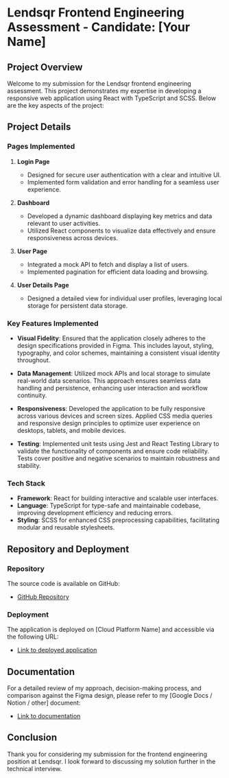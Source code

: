# Lendsqr Frontend Engineering Assessment - Candidate: [Your Name]

## Project Overview

Welcome to my submission for the Lendsqr frontend engineering assessment. This project demonstrates my expertise in developing a responsive web application using React with TypeScript and SCSS. Below are the key aspects of the project:

## Project Details

### Pages Implemented

1. **Login Page**

   - Designed for secure user authentication with a clear and intuitive UI.
   - Implemented form validation and error handling for a seamless user experience.

2. **Dashboard**

   - Developed a dynamic dashboard displaying key metrics and data relevant to user activities.
   - Utilized React components to visualize data effectively and ensure responsiveness across devices.

3. **User Page**

   - Integrated a mock API to fetch and display a list of users.
   - Implemented pagination for efficient data loading and browsing.

4. **User Details Page**
   - Designed a detailed view for individual user profiles, leveraging local storage for persistent data storage.

### Key Features Implemented

- **Visual Fidelity**: Ensured that the application closely adheres to the design specifications provided in Figma. This includes layout, styling, typography, and color schemes, maintaining a consistent visual identity throughout.

- **Data Management**: Utilized mock APIs and local storage to simulate real-world data scenarios. This approach ensures seamless data handling and persistence, enhancing user interaction and workflow continuity.

- **Responsiveness**: Developed the application to be fully responsive across various devices and screen sizes. Applied CSS media queries and responsive design principles to optimize user experience on desktops, tablets, and mobile devices.

- **Testing**: Implemented unit tests using Jest and React Testing Library to validate the functionality of components and ensure code reliability. Tests cover positive and negative scenarios to maintain robustness and stability.

### Tech Stack

- **Framework**: React for building interactive and scalable user interfaces.
- **Language**: TypeScript for type-safe and maintainable codebase, improving development efficiency and reducing errors.
- **Styling**: SCSS for enhanced CSS preprocessing capabilities, facilitating modular and reusable stylesheets.

## Repository and Deployment

### Repository

The source code is available on GitHub:

- [GitHub Repository](https://github.com/ibmeshach/lendsqr-fe-test)

### Deployment

The application is deployed on [Cloud Platform Name] and accessible via the following URL:

- [Link to deployed application](https://ibmeshach-lendsqr-fe-test.vercel.com)

## Documentation

For a detailed review of my approach, decision-making process, and comparison against the Figma design, please refer to my [Google Docs / Notion / other] document:

- [Link to documentation](https://docs.google.com/document/d/1rm6yMBPve9RsyaWHUn64icFsnGKgq0m3Le-kTxcxgFI/edit?usp=sharing)

## Conclusion

Thank you for considering my submission for the frontend engineering position at Lendsqr. I look forward to discussing my solution further in the technical interview.
